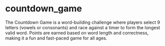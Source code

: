 # countdown_game
The Countdown Game is a word-building challenge where players select 9 letters (vowels or consonants) and race against a timer to form the longest valid word. Points are earned based on word length and correctness, making it a fun and fast-paced game for all ages.
